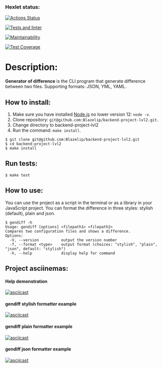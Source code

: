 ### Hexlet status:
[![Actions Status](https://github.com/Blazelip/backend-project-lvl2/workflows/hexlet-check/badge.svg)](https://github.com/Blazelip/backend-project-lvl2/actions)

[![Tests and linter](https://github.com/Blazelip/backend-project-lvl2/actions/workflows/tests-lint.yml/badge.svg)](https://github.com/Blazelip/backend-project-lvl2/actions)

[![Maintainability](https://api.codeclimate.com/v1/badges/1ba2bd3409d1d18af39a/maintainability)](https://codeclimate.com/github/Blazelip/backend-project-lvl2/maintainability)

[![Test Coverage](https://api.codeclimate.com/v1/badges/1ba2bd3409d1d18af39a/test_coverage)](https://codeclimate.com/github/Blazelip/backend-project-lvl2/test_coverage)

# Description: 
**Generator of difference** is the CLI program that generate difference between two files. Supporting formats: JSON, YML, YAML.

## How to install:
1. Make sure you have installed [Node.js](https://nodejs.org/en/) no lower version 12: ```node -v```.
2. Clone repository: ```git@github.com:Blazelip/backend-project-lvl2.git```.
3. Change directory to backend-project-lvl2
4. Run the command: ```make install```.

```shell
$ git clone git@github.com:Blazelip/backend-project-lvl2.git
$ cd backend-project-lvl2
$ make install
```

## Run tests:
```shell
$ make test
```

## How to use:
You can use the project as a script in the terminal or as a library in your JavaScript project. You can format the difference in three styles: stylish (default), plain and json.
```shell
$ gendiff -h
Usage: gendiff [options] <filepath1> <filepath2>
Compares two configuration files and shows a difference.
Options:
  -V, --version          output the version number
  -f, --format <type>    output format (choices: "stylish", "plain", "json", default: "stylish")
  -h, --help             display help for command
```

## Project asciinemas:

#### Help demonstration
[![asciicast](https://asciinema.org/a/xhOyKYnCGkGrrDH8MwX1ksbRH.svg)](https://asciinema.org/a/xhOyKYnCGkGrrDH8MwX1ksbRH)

#### gendiff stylish formatter example
[![asciicast](https://asciinema.org/a/bkFHEi2no2n0eNBSI8T5irjlL.svg)](https://asciinema.org/a/bkFHEi2no2n0eNBSI8T5irjlL)

#### gendiff plain formatter example
[![asciicast](https://asciinema.org/a/cZFjzapg0um8EJic6D3z16jFq.svg)](https://asciinema.org/a/cZFjzapg0um8EJic6D3z16jFq)

#### gendiff json formatter example
[![asciicast](https://asciinema.org/a/BxYnXjYRMba6n7G3SyEXijkPQ.svg)](https://asciinema.org/a/BxYnXjYRMba6n7G3SyEXijkPQ)


